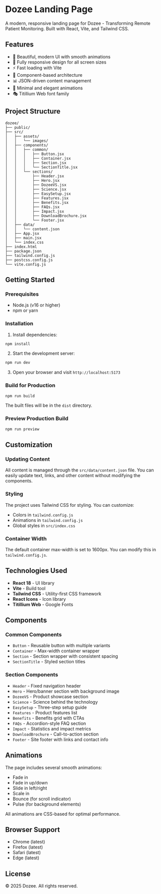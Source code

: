 # Dozee Landing Page

A modern, responsive landing page for Dozee - Transforming Remote Patient Monitoring. Built with React, Vite, and Tailwind CSS.

## Features

- 🎨 Beautiful, modern UI with smooth animations
- 📱 Fully responsive design for all screen sizes
- ⚡ Fast loading with Vite
- 🎯 Component-based architecture
- 📊 JSON-driven content management
- 🌟 Minimal and elegant animations
- 🎭 Titillium Web font family

## Project Structure

```
dozee/
├── public/
├── src/
│   ├── assets/
│   │   └── images/
│   ├── components/
│   │   ├── common/
│   │   │   ├── Button.jsx
│   │   │   ├── Container.jsx
│   │   │   ├── Section.jsx
│   │   │   └── SectionTitle.jsx
│   │   └── sections/
│   │       ├── Header.jsx
│   │       ├── Hero.jsx
│   │       ├── DozeeVS.jsx
│   │       ├── Science.jsx
│   │       ├── EasySetup.jsx
│   │       ├── Features.jsx
│   │       ├── Benefits.jsx
│   │       ├── FAQs.jsx
│   │       ├── Impact.jsx
│   │       ├── DownloadBrochure.jsx
│   │       └── Footer.jsx
│   ├── data/
│   │   └── content.json
│   ├── App.jsx
│   ├── main.jsx
│   └── index.css
├── index.html
├── package.json
├── tailwind.config.js
├── postcss.config.js
└── vite.config.js
```

## Getting Started

### Prerequisites

- Node.js (v16 or higher)
- npm or yarn

### Installation

1. Install dependencies:
```bash
npm install
```

2. Start the development server:
```bash
npm run dev
```

3. Open your browser and visit `http://localhost:5173`

### Build for Production

```bash
npm run build
```

The built files will be in the `dist` directory.

### Preview Production Build

```bash
npm run preview
```

## Customization

### Updating Content

All content is managed through the `src/data/content.json` file. You can easily update text, links, and other content without modifying the components.

### Styling

The project uses Tailwind CSS for styling. You can customize:

- Colors in `tailwind.config.js`
- Animations in `tailwind.config.js`
- Global styles in `src/index.css`

### Container Width

The default container max-width is set to 1600px. You can modify this in `tailwind.config.js`.

## Technologies Used

- **React 18** - UI library
- **Vite** - Build tool
- **Tailwind CSS** - Utility-first CSS framework
- **React Icons** - Icon library
- **Titillium Web** - Google Fonts

## Components

### Common Components
- `Button` - Reusable button with multiple variants
- `Container` - Max-width container wrapper
- `Section` - Section wrapper with consistent spacing
- `SectionTitle` - Styled section titles

### Section Components
- `Header` - Fixed navigation header
- `Hero` - Hero/banner section with background image
- `DozeeVS` - Product showcase section
- `Science` - Science behind the technology
- `EasySetup` - Three-step setup guide
- `Features` - Product features list
- `Benefits` - Benefits grid with CTAs
- `FAQs` - Accordion-style FAQ section
- `Impact` - Statistics and impact metrics
- `DownloadBrochure` - Call-to-action section
- `Footer` - Site footer with links and contact info

## Animations

The page includes several smooth animations:
- Fade in
- Fade in up/down
- Slide in left/right
- Scale in
- Bounce (for scroll indicator)
- Pulse (for background elements)

All animations are CSS-based for optimal performance.

## Browser Support

- Chrome (latest)
- Firefox (latest)
- Safari (latest)
- Edge (latest)

## License

© 2025 Dozee. All rights reserved.



